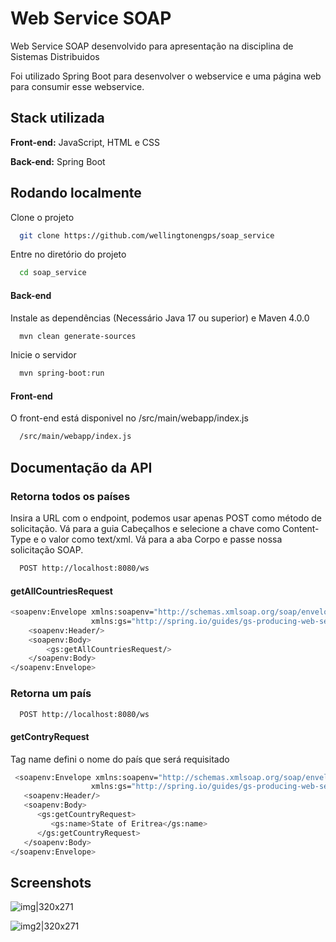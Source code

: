 
# Web Service SOAP

Web Service SOAP desenvolvido para apresentação na disciplina de Sistemas Distribuidos

Foi utilizado Spring Boot para desenvolver o webservice e uma página web para consumir esse webservice.




## Stack utilizada

**Front-end:** JavaScript, HTML e CSS

**Back-end:** Spring Boot


## Rodando localmente

Clone o projeto

```bash
  git clone https://github.com/wellingtonengps/soap_service
```

Entre no diretório do projeto

```bash
  cd soap_service
```

#### Back-end

Instale as dependências (Necessário Java 17 ou superior) e Maven 4.0.0

```bash 
  mvn clean generate-sources
```

Inicie o servidor 

```bash
  mvn spring-boot:run

```

#### Front-end

O front-end está disponivel no /src/main/webapp/index.js

```bash
  /src/main/webapp/index.js
```

## Documentação da API

### Retorna todos os países

Insira a URL com o endpoint, podemos usar apenas POST como método de solicitação. Vá para a guia Cabeçalhos e selecione a chave como Content-Type e o valor como text/xml. Vá para a aba Corpo e passe nossa solicitação SOAP.

```bash
  POST http://localhost:8080/ws
```

#### getAllCountriesRequest

```bash
<soapenv:Envelope xmlns:soapenv="http://schemas.xmlsoap.org/soap/envelope/"
                  xmlns:gs="http://spring.io/guides/gs-producing-web-service">
    <soapenv:Header/>
    <soapenv:Body>
        <gs:getAllCountriesRequest/>
    </soapenv:Body>
</soapenv:Envelope> 
```

### Retorna um país

```bash
  POST http://localhost:8080/ws
```

#### getContryRequest

Tag name defini o nome do país que será requisitado

```bash
 <soapenv:Envelope xmlns:soapenv="http://schemas.xmlsoap.org/soap/envelope/"
				  xmlns:gs="http://spring.io/guides/gs-producing-web-service">
   <soapenv:Header/>
   <soapenv:Body>
      <gs:getCountryRequest>
         <gs:name>State of Eritrea</gs:name>
      </gs:getCountryRequest>
   </soapenv:Body>
</soapenv:Envelope>
```


## Screenshots

![img|320x271](https://i.ibb.co/vqXBbjN/Screenshot-2024-04-06-150157.png)

![img2|320x271](https://i.ibb.co/Tw9kVdW/Screenshot-2024-04-06-150230.png)

